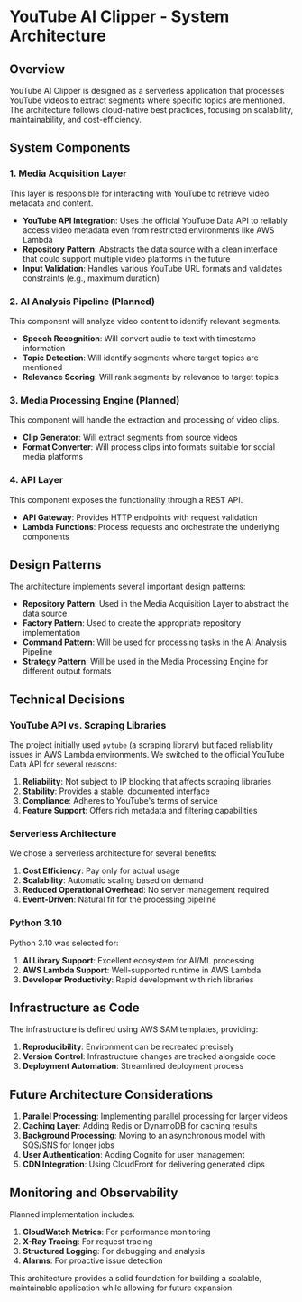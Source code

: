 # YouTube AI Clipper - System Architecture

## Overview

YouTube AI Clipper is designed as a serverless application that processes YouTube videos to extract segments where specific topics are mentioned. The architecture follows cloud-native best practices, focusing on scalability, maintainability, and cost-efficiency.

## System Components

### 1. Media Acquisition Layer

This layer is responsible for interacting with YouTube to retrieve video metadata and content.

- **YouTube API Integration**: Uses the official YouTube Data API to reliably access video metadata even from restricted environments like AWS Lambda
- **Repository Pattern**: Abstracts the data source with a clean interface that could support multiple video platforms in the future
- **Input Validation**: Handles various YouTube URL formats and validates constraints (e.g., maximum duration)

### 2. AI Analysis Pipeline (Planned)

This component will analyze video content to identify relevant segments.

- **Speech Recognition**: Will convert audio to text with timestamp information
- **Topic Detection**: Will identify segments where target topics are mentioned
- **Relevance Scoring**: Will rank segments by relevance to target topics

### 3. Media Processing Engine (Planned)

This component will handle the extraction and processing of video clips.

- **Clip Generator**: Will extract segments from source videos
- **Format Converter**: Will process clips into formats suitable for social media platforms

### 4. API Layer

This component exposes the functionality through a REST API.

- **API Gateway**: Provides HTTP endpoints with request validation
- **Lambda Functions**: Process requests and orchestrate the underlying components

## Design Patterns

The architecture implements several important design patterns:

- **Repository Pattern**: Used in the Media Acquisition Layer to abstract the data source
- **Factory Pattern**: Used to create the appropriate repository implementation
- **Command Pattern**: Will be used for processing tasks in the AI Analysis Pipeline
- **Strategy Pattern**: Will be used in the Media Processing Engine for different output formats

## Technical Decisions

### YouTube API vs. Scraping Libraries

The project initially used `pytube` (a scraping library) but faced reliability issues in AWS Lambda environments. We switched to the official YouTube Data API for several reasons:

1. **Reliability**: Not subject to IP blocking that affects scraping libraries
2. **Stability**: Provides a stable, documented interface
3. **Compliance**: Adheres to YouTube's terms of service
4. **Feature Support**: Offers rich metadata and filtering capabilities

### Serverless Architecture

We chose a serverless architecture for several benefits:

1. **Cost Efficiency**: Pay only for actual usage
2. **Scalability**: Automatic scaling based on demand
3. **Reduced Operational Overhead**: No server management required
4. **Event-Driven**: Natural fit for the processing pipeline

### Python 3.10

Python 3.10 was selected for:

1. **AI Library Support**: Excellent ecosystem for AI/ML processing
2. **AWS Lambda Support**: Well-supported runtime in AWS Lambda
3. **Developer Productivity**: Rapid development with rich libraries

## Infrastructure as Code

The infrastructure is defined using AWS SAM templates, providing:

1. **Reproducibility**: Environment can be recreated precisely
2. **Version Control**: Infrastructure changes are tracked alongside code
3. **Deployment Automation**: Streamlined deployment process

## Future Architecture Considerations

1. **Parallel Processing**: Implementing parallel processing for larger videos
2. **Caching Layer**: Adding Redis or DynamoDB for caching results
3. **Background Processing**: Moving to an asynchronous model with SQS/SNS for longer jobs
4. **User Authentication**: Adding Cognito for user management
5. **CDN Integration**: Using CloudFront for delivering generated clips

## Monitoring and Observability

Planned implementation includes:

1. **CloudWatch Metrics**: For performance monitoring
2. **X-Ray Tracing**: For request tracing
3. **Structured Logging**: For debugging and analysis
4. **Alarms**: For proactive issue detection

This architecture provides a solid foundation for building a scalable, maintainable application while allowing for future expansion.